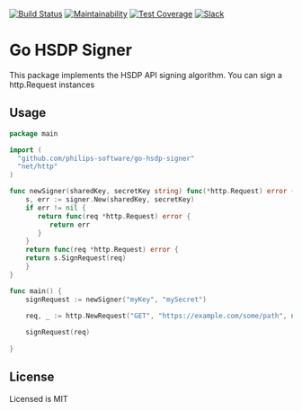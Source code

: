 [![Build Status](https://travis-ci.com/philips-software/go-hsdp-signer.svg?branch=master)](https://travis-ci.com/philips-software/go-hsdp-signer)
[![Maintainability](https://api.codeclimate.com/v1/badges/d30d55adc190015a63a6/maintainability)](https://codeclimate.com/github/philips-software/go-hsdp-signer/maintainability)
[![Test Coverage](https://api.codeclimate.com/v1/badges/d30d55adc190015a63a6/test_coverage)](https://codeclimate.com/github/philips-software/go-hsdp-signer/test_coverage)
[![Slack](https://philips-software-slackin.now.sh/badge.svg)](https://philips-software-slackin.now.sh)

# Go HSDP Signer

This package implements the HSDP API signing algorithm.
You can sign a http.Request instances 

## Usage

```go
package main

import (
  "github.com/philips-software/go-hsdp-signer"
  "net/http"
)

func newSigner(sharedKey, secretKey string) func(*http.Request) error {
    s, err := signer.New(sharedKey, secretKey)
    if err != nil {
       return func(req *http.Request) error {
          return err
       }
    }
    return func(req *http.Request) error {
	return s.SignRequest(req)
    }	
}

func main() {
    signRequest := newSigner("myKey", "mySecret")

    req, _ := http.NewRequest("GET", "https://example.com/some/path", nil)
    
    signRequest(req)
     
}

```
## License

Licensed is MIT
